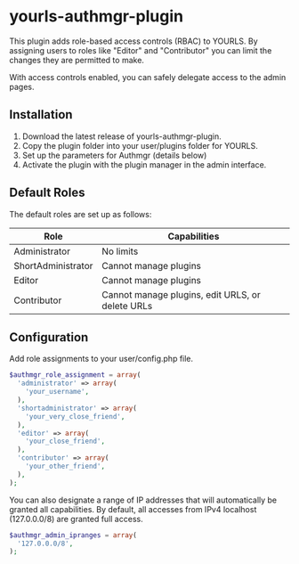 yourls-authmgr-plugin
=====================

This plugin adds role-based access controls (RBAC) to YOURLS. By assigning users to roles like "Editor" and "Contributor" you can limit the changes they are permitted to make.

With access controls enabled, you can safely delegate access to the admin pages.

Installation
---------------
1. Download the latest release of yourls-authmgr-plugin.
2. Copy the plugin folder into your user/plugins folder for YOURLS.
3. Set up the parameters for Authmgr (details below)
4. Activate the plugin with the plugin manager in the admin interface.

Default Roles
------------------
The default roles are set up as follows:

Role               | Capabilities
-------------------|------------------------------------------------------
Administrator      | No limits
ShortAdministrator | Cannot manage plugins
Editor             | Cannot manage plugins
Contributor        | Cannot manage plugins, edit URLS, or delete URLs

Configuration
------------------
Add role assignments to your user/config.php file.

```php
$authmgr_role_assignment = array(
  'administrator' => array(
    'your_username',
  ),
  'shortadministrator' => array(
    'your_very_close_friend',
  ),
  'editor' => array(
    'your_close_friend',
  ),
  'contributor' => array(
    'your_other_friend',
  ),
);
```

You can also designate a range of IP addresses that will automatically be granted all capabilities. By default, all accesses from IPv4 localhost (127.0.0.0/8) are granted full access.

```php
$authmgr_admin_ipranges = array(
  '127.0.0.0/8',
);
```


